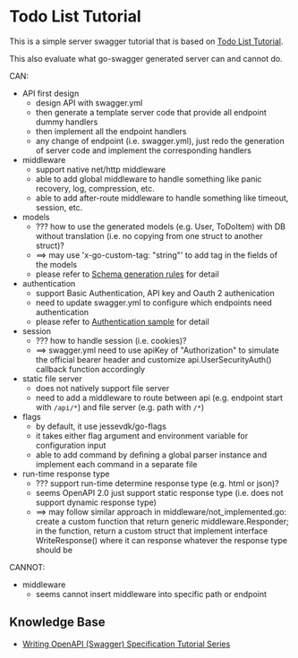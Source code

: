 # Todo List Tutorial

This is a simple server swagger tutorial that is based on [Todo List Tutorial](https://goswagger.io/tutorial/todo-list.html#todo-list-tutorial).

This also evaluate what go-swagger generated server can and cannot do.

CAN:
* API first design
    + design API with swagger.yml
    + then generate a template server code that provide all endpoint dummy handlers
    + then implement all the endpoint handlers
    + any change of endpoint (i.e. swagger.yml), just redo the generation of server code and implement the corresponding handlers
* middleware
    + support native net/http middleware
    + able to add global middleware to handle something like panic recovery, log, compression, etc.
    + able to add after-route middleware to handle something like timeout, session, etc.
* models
    + ??? how to use the generated models (e.g. User, ToDoItem) with DB without translation (i.e. no copying from one struct to another struct)?
    + ==> may use 'x-go-custom-tag: "string"' to add tag in the fields of the models
    + please refer to [Schema generation rules](https://goswagger.io/use/models/schemas.html) for detail
* authentication
    + support Basic Authentication, API key and Oauth 2 authenication
    + need to update swagger.yml to configure which endpoints need authentication
    + please refer to [Authentication sample](https://goswagger.io/tutorial/authentication/) for detail
* session
    + ??? how to handle session (i.e. cookies)?
    + ==> swagger.yml need to use apiKey of "Authorization" to simulate the official bearer header and customize api.UserSecurityAuth() callback function accordingly
* static file server
    + does not natively support file server
    + need to add a middleware to route between api (e.g. endpoint start with `/api/*`) and file server (e.g. path with `/*`)
* flags
    + by default, it use jessevdk/go-flags
    + it takes either flag argument and environment variable for configuration input
    + able to add command by defining a global parser instance and implement each command in a separate file
* run-time response type
    + ??? support run-time determine response type (e.g. html or json)?
    + seems OpenAPI 2.0 just support static response type (i.e. does not support dynamic response type)
    + ==> may follow similar approach in middleware/not_implemented.go: create a custom function that return generic middleware.Responder; in the function, return a custom struct that implement interface WriteResponse() where it can response whatever the response type should be

CANNOT:
* middleware
    + seems cannot insert middleware into specific path or endpoint

## Knowledge Base

* [Writing OpenAPI (Swagger) Specification Tutorial Series](https://apihandyman.io/writing-openapi-swagger-specification-tutorial-part-1-introduction/)
